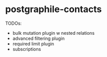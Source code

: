 # postgraphile-contacts

TODOs:
- bulk mutation plugin w nested relations
- advanced filtering plugin
- required limit plugin
- subscriptions